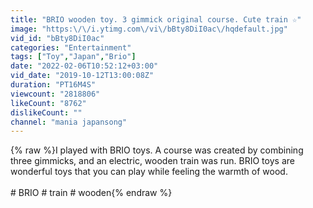 ```yaml
---
title: "BRIO wooden toy. 3 gimmick original course. Cute train ☆"
image: "https:\/\/i.ytimg.com\/vi\/bBty8DiI0ac\/hqdefault.jpg"
vid_id: "bBty8DiI0ac"
categories: "Entertainment"
tags: ["Toy","Japan","Brio"]
date: "2022-02-06T10:52:12+03:00"
vid_date: "2019-10-12T13:00:08Z"
duration: "PT16M4S"
viewcount: "2818806"
likeCount: "8762"
dislikeCount: ""
channel: "mania japansong"
---
```

{% raw %}I played with BRIO toys. A course was created by combining three gimmicks, and an electric, wooden train was run. BRIO toys are wonderful toys that you can play while feeling the warmth of wood.<br /><br /># BRIO # train # wooden{% endraw %}
